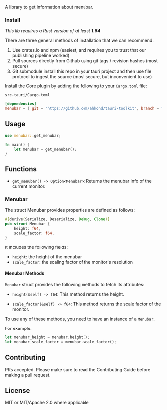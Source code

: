 A library to get information about menubar.

### Install
_This lib requires a Rust version of at least **1.64**_

There are three general methods of installation that we can recommend.

1. Use crates.io and npm (easiest, and requires you to trust that our publishing pipeline worked)
2. Pull sources directly from Github using git tags / revision hashes (most secure)
3. Git submodule install this repo in your tauri project and then use file protocol to ingest the source (most secure, but inconvenient to use)

Install the Core plugin by adding the following to your `Cargo.toml` file:

`src-tauri/Cargo.toml`
```toml
[dependencies]
menubar = { git = "https://github.com/ahkohd/tauri-toolkit", branch = "main" }
```

## Usage
```rust
use menubar::get_menubar;

fn main() {
    let menubar = get_menubar();
}
```

## Functions

- `get_menubar() -> Option<Menubar>`:
  Returns the menubar info of the current monitor.


### Menubar
The struct Menubar provides properties are defined as follows:
```rust
#[derive(Serialize, Deserialize, Debug, Clone)]
pub struct Menubar {
    height: f64,
    scale_factor: f64,
}
```
It includes the following fields:
- `height`: the height of the menubar
- `scale_factor`: the scaling factor of the monitor's resolution

#### Menubar Methods

`Menubar` struct provides the following methods to fetch its attributes:

- `height(&self) -> f64`: This method returns the height.

- `scale_factor(&self) -> f64`: This method returns the scale factor of the monitor.


To use any of these methods, you need to have an instance of a `Menubar`.

For example: 
```rust
let menubar_height = menubar.height(); 
let menubar_scale_factor = menubar.scale_factor();
```

## Contributing

PRs accepted. Please make sure to read the Contributing Guide before making a pull request.

## License
MIT or MIT/Apache 2.0 where applicable
